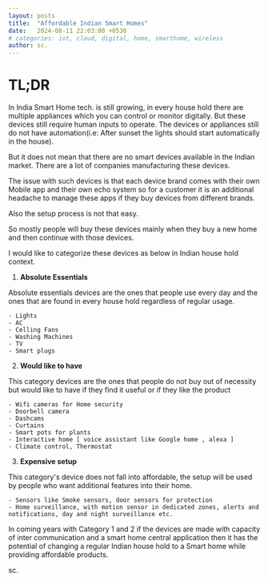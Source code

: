 ```yaml
---
layout: posts
title:  "Affordable Indian Smart Homes"
date:   2024-08-11 22:03:00 +0530
# categories: iot, cloud, digital, home, smarthome, wireless
author: sc.
---
```


# TL;DR

In India Smart Home tech. is still growing, in every house hold there are multiple appliances which you can control or monitor digitally. But these devices still require human inputs to operate. The devices or appliances still do not have automation(i.e: After sunset the lights should start automatically in the house).


But it does not mean that there are no smart devices available in the Indian market. There are a lot of companies manufacturing these devices.

The issue with such devices is that each device brand comes with their own Mobile app and their own echo system so for a customer it is an additional headache to manage these apps if they buy devices from different brands.

Also the setup process is not that easy.

So mostly people will buy these devices mainly when they buy a new home and then continue with those devices.

I would like to categorize these devices as below in Indian house hold context.

1. __Absolute Essentials__

Absolute essentials devices are the ones that people use every day and the ones that are found in every house hold regardless of regular usage.

    - Lights
    - AC
    - Celling Fans
    - Washing Machines
    - TV
    - Smart plugs

2. __Would like to have__

This category devices are the ones that people do not buy out of necessity but would like to have if they find it useful or if they like the product

    - Wifi cameras for Home security
    - Doorbell camera
    - Dashcams
    - Curtains
    - Smart pots for plants
    - Interactive home [ voice assistant like Google home , alexa ]
    - Climate control, Thermostat

3. __Expensive setup__

This category's device does not fall into affordable, the setup will be used by people who want additional features into their home.

    - Sensors like Smoke sensors, door sensors for protection 
    - Home surveillance, with motion sensor in dedicated zones, alerts and notifications, day and night surveillance etc.

In coming years with Category 1 and 2 if the devices are made with capacity of inter communication and a smart home central application then it has the potential of changing a regular Indian house hold to a Smart home while providing affordable products.

sc.
